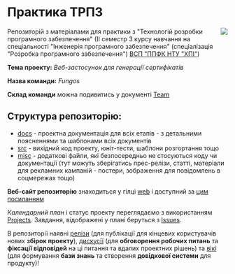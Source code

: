 # Практика ТРПЗ

<img src="https://github.com/Chuda4ok/SE-practice-template_2/blob/main/docs/images/resources/PPC-SE.png" align="right" style="float:right;">

Репозиторій з матеріалами для практики з "Технологій розробки програмного забезпечення" (ІІ семестр 3 курсу навчання на спеціальності "Інженерія програмного забезпечення" (спеціалізація "Розробка програмного забезпечення") [ВСП "ППФК НТУ "ХПІ"](https://sites.google.com/polytechnic.co.cc/main))

**Тема проекту:** *Веб-застосунок для генерації сертифікатів*</br>

**Назва команди:** *Fungos*</br>

**Склад команди** можна подивитись у документі [Team](https://github.com/IlnitskijMaksim/SE-practice-1group/blob/main/docs/1.Envisioning/team.md)

## **Структура репозиторію**:
* [docs](docs/README.md) - проектна документація для всіх етапів - з детальними поясненнями та шаблонами всіх документів
* [src](src/README.md) - вихідний код проекту, юніт-тести, шаблони розгортання тощо
* [misc](misc/README.md) - додаткові файли, які безпосередньо не стосуються коду чи документації (тут можуть зберігатись прес-релізи, статті, матеріали для рекламних кампаній - постери, зображення для повідомлень в соцмережах тощо)

**Веб-сайт репозиторію** знаходиться у гілці [web](https://github.com/IlnitskijMaksim/SE-practice-1group/tree/web) і доступний за [цим посиланням](https://ilnitskijmaksim.github.io/SE-practice-1group/) 

*Календарний план* і статус проекту переглядаємо з використанням [Projects](https://github.com/IlnitskijMaksim/SE-practice-1group/projects). Завдання, відображені у плані беруться з [Issues](https://github.com/IlnitskijMaksim/SE-practice-1group/issues). 

В репозиторії наявні [релізи](https://github.com/IlnitskijMaksim/SE-practice-1group/releases) (для публікації для кінцевих користувачів нових **збірок проекту**), [дискусії](https://github.com/IlnitskijMaksim/SE-practice-1group/discussions) (для **обговорення робочих питань** та **фіксації відповідей** на ці питання та вдалих проектних рішень) та [вікі](https://github.com/IlnitskijMaksim/SE-practice-1group/wiki) (для формування **бази знань** та створення **довідкової системи** для продуктy)!


